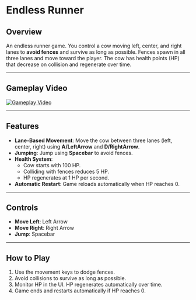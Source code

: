 # Endless Runner

## Overview
An endless runner game. You control a cow moving left, center, and right lanes to **avoid fences** and survive as long as possible. Fences spawn in all three lanes and move toward the player. The cow has health points (HP) that decrease on collision and regenerate over time.

---
## Gameplay Video
[![Gameplay Video](https://img.youtube.com/vi/dQw4w9WgXcQ/0.jpg)](https://drive.google.com/file/d/1o3aWZaX8M-xdn2Ua0tjG-TGBidjQir1r/view?usp=sharing)  

---
## Features
- **Lane-Based Movement**: Move the cow between three lanes (left, center, right) using **A/LeftArrow** and **D/RightArrow**.  
- **Jumping**: Jump using **Spacebar** to avoid fences.  
- **Health System**: 
  - Cow starts with 100 HP.  
  - Colliding with fences reduces 5 HP.  
  - HP regenerates at 1 HP per second.  
- **Automatic Restart**: Game reloads automatically when HP reaches 0.  
---

## Controls
- **Move Left**: Left Arrow  
- **Move Right**: Right Arrow  
- **Jump**: Spacebar
   
---
## How to Play
1. Use the movement keys to dodge fences.  
2. Avoid collisions to survive as long as possible.  
3. Monitor HP in the UI. HP regenerates automatically over time.  
4. Game ends and restarts automatically if HP reaches 0.  
